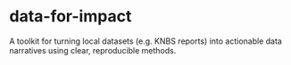 # data-for-impact
A toolkit for turning local datasets (e.g. KNBS reports) into actionable data narratives using clear, reproducible methods.
